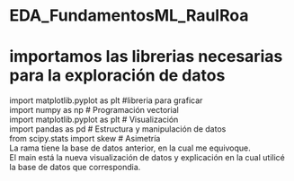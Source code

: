 # EDA_FundamentosML_RaulRoa<br>
# importamos las librerias necesarias para la exploración de datos<br>
import matplotlib.pyplot as plt #libreria para graficar<br>
import numpy as np # Programación vectorial<br>
import matplotlib.pyplot as plt # Visualización<br>
import pandas as pd # Estructura y manipulación de datos<br>
from scipy.stats import skew # Asimetría<br>
La rama tiene la base de datos anterior, en la cual me equivoque.<br>
El main está la nueva visualización de datos y explicación en la cual utilicé la base de datos que correspondia.<br>
